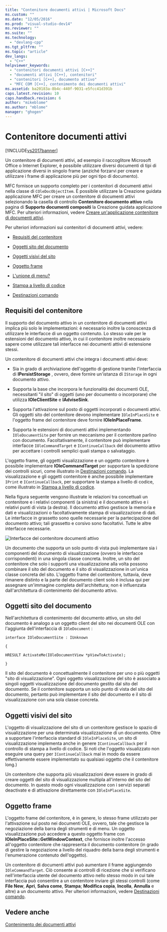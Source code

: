 ```yaml
---
title: "Contenitore documenti attivi | Microsoft Docs"
ms.custom: ""
ms.date: "12/05/2016"
ms.prod: "visual-studio-dev14"
ms.reviewer: ""
ms.suite: ""
ms.technology: 
  - "devlang-cpp"
ms.tgt_pltfrm: ""
ms.topic: "article"
dev_langs: 
  - "C++"
helpviewer_keywords: 
  - "contenitori documenti attivi [C++]"
  - "documenti attivi [C++], contenitori"
  - "contenitori [C++], documento attivo"
  - "MFC COM [C++], contenimento dei documenti attivi"
ms.assetid: ba20183a-8b4c-440f-9031-e5fcc41d391b
caps.latest.revision: 10
caps.handback.revision: 6
author: "mikeblome"
ms.author: "mblome"
manager: "ghogen"
---
```

# Contenitore documenti attivi
[!INCLUDE[vs2017banner](../assembler/inline/includes/vs2017banner.md)]

Un contenitore di documenti attivi, ad esempio il raccoglitore Microsoft Office o Internet Explorer, è possibile utilizzare diversi documenti di tipi di applicazione diversi in singolo frame \(anziché forzarvi per creare e utilizzare i frame di applicazione più per ogni tipo di documento\).  
  
 MFC fornisce un supporto completo per i contenitori di documenti attivi nella classe di `COleDocObjectItem`.  È possibile utilizzare la Creazione guidata applicazione MFC per creare un contenitore di documenti attivi selezionando la casella di controllo **Contenitore documento attivo** nella pagina di **Supporto documenti compositi** la Creazione guidata applicazione MFC.  Per ulteriori informazioni, vedere [Creare un'applicazione contenitore di documenti attivi](../mfc/creating-an-active-document-container-application.md).  
  
 Per ulteriori informazioni sui contenitori di documenti attivi, vedere:  
  
-   [Requisiti del contenitore](#container_requirements)  
  
-   [Oggetti sito del documento](#document_site_objects)  
  
-   [Oggetti visivi del sito](#view_site_objects)  
  
-   [Oggetto frame](#frame_object)  
  
-   [L'unione di menu?](../mfc/help-menu-merging.md)  
  
-   [Stampa a livello di codice](../mfc/programmatic-printing.md)  
  
-   [Destinazioni comando](../mfc/message-handling-and-command-targets.md)  
  
##  <a name="container_requirements"></a> Requisiti del contenitore  
 Il supporto del documento attivo in un contenitore di documenti attivi implica più solo le implementazioni: è necessario inoltre la conoscenza di utilizzare le interfacce di un oggetto contenuto.  Lo stesso vale per le estensioni del documento attivo, in cui il contenitore inoltre necessario sapere come utilizzare tali interfacce nei documenti attivi di estensione stessi.  
  
 Un contenitore di documenti attivi che integra i documenti attivi deve:  
  
-   Sia in grado di archiviazione dell'oggetto di gestione tramite l'interfaccia di **IPersistStorage** , ovvero, deve fornire un'istanza di `IStorage` in ogni documento attivo.  
  
-   Supporta la base che incorpora le funzionalità dei documenti OLE, necessitanti "il sito" di oggetti \(uno per documento o incorporare\) che utilizza **IOleClientSite**  e **IAdviseSink**.  
  
-   Supporta l'attivazione sul posto di oggetti incorporati o documenti attivi.  Gli oggetti sito del contenitore devono implementare `IOleInPlaceSite` e l'oggetto frame del contenitore deve fornire **IOleInPlaceFrame**.  
  
-   Supporta le estensioni di documenti attivi implementando `IOleDocumentSite` per fornire un meccanismo per il contenitore parlino con documento.  Facoltativamente, il contenitore può implementare interfacce `IOleCommandTarget` e `IContinueCallback` del documento attivo per accettare i controlli semplici quali stampa o salvataggio.  
  
 L'oggetto frame, gli oggetti visualizzazione e un oggetto contenitore è possibile implementare **IOleCommandTarget** per supportare la spedizione dei controlli sicuri, come illustrato in [Destinazioni comando](../mfc/message-handling-and-command-targets.md).  La visualizzazione e gli oggetti contenitore è anche possibile implementare `IPrint` e `IContinueCallback`, per supportare la stampa a livello di codice, come illustrato in [Stampa a livello di codice](../mfc/programmatic-printing.md).  
  
 Nella figura seguente vengono illustrate le relazioni tra concettuali un contenitore e i relativi componenti \(a sinistra\) e il documento attivo e i relativi punti di vista \(a destra\).  Il documento attivo gestisce la memoria e dati e visualizzazioni o facoltativamente stampa di visualizzazione di dati.  Le interfacce in grassetto sono quelle necessarie per la partecipazione del documento attivo; tali grassetto e corsivo sono facoltativi.  Tutte le altre interfacce necessarie.  
  
 ![Interfacce del contenitore documenti attivo](../mfc/media/vc37gj1.png "vc37gj1")  
  
 Un documento che supporta un solo punto di vista può implementare sia i componenti del documento di visualizzazione \(ovvero le interfacce corrispondenti\) in una singola classe concreta.  Inoltre, un sito del contenitore che solo i supporti una visualizzazione alla volta possono combinare il sito del documento e il sito di visualizzazione in un'unica classe concreta del sito.  L'oggetto frame del contenitore, tuttavia, deve rimanere distinto e la parte del documento client solo è inclusa qui per assegnare un'immagine completa dell'architettura; non è influenzata dall'architettura di contenimento del documento attivo.  
  
##  <a name="document_site_objects"></a> Oggetti sito del documento  
 Nell'architettura di contenimento del documento attivo, un sito del documento è analogo a un oggetto client del sito nei documenti OLE con l'aggiunta dell'interfaccia di `IOleDocument` :  
  
 `interface IOleDocumentSite : IUnknown`  
  
 `{`  
  
 `HRESULT ActivateMe(IOleDocumentView *pViewToActivate);`  
  
 `}`  
  
 Il sito del documento è concettualmente il contenitore per uno o più oggetti "sito di visualizzazione".  Ogni oggetto visualizzazione del sito è associato a singoli oggetti visualizzazione del documento gestito dal sito del documento.  Se il contenitore supporta un solo punto di vista del sito del documento, pertanto può implementare il sito del documento e il sito di visualizzazione con una sola classe concreta.  
  
##  <a name="view_site_objects"></a> Oggetti visivi del sito  
 L'oggetto di visualizzazione del sito di un contenitore gestisce lo spazio di visualizzazione per una determinata visualizzazione di un documento.  Oltre a supportare l'interfaccia standard di `IOleInPlaceSite`, un sito di visualizzazione implementa anche in genere `IContinueCallback` per il controllo di stampa a livello di codice. Si noti che l'oggetto visualizzato non eseguire una query per `IContinueCallback` mai in modo da essere effettivamente essere implementato su qualsiasi oggetto che il contenitore long.\)  
  
 Un contenitore che supporta più visualizzazioni deve essere in grado di creare oggetti del sito di visualizzazione multipla all'interno del sito del documento.  In questo modo ogni visualizzazione con i servizi separati deactivate e di attivazione direttamente con `IOleInPlaceSite`.  
  
##  <a name="frame_object"></a> Oggetto frame  
 L'oggetto frame del contenitore, è in genere, lo stesso frame utilizzato per l'attivazione sul posto nei documenti OLE, ovvero, tale che gestisce la negoziazione della barra degli strumenti e di menu.  Un oggetto visualizzazione può accedere a questo oggetto frame con **IOleInPlaceSite::GetWindowContext**, che fornisce inoltre l'accesso all'oggetto contenitore che rappresenta il documento contenitore \(in grado di gestire la negoziazione a livello del riquadro della barra degli strumenti e l'enumerazione contenuto dell'oggetto\).  
  
 Un contenitore di documenti attivi può aumentare il frame aggiungendo `IOleCommandTarget`.  Ciò consente ai controlli di ricezione che si verificano nell'interfaccia utente del documento attivo nello stesso modo in cui tale interfaccia può consentire a un contenitore inviare gli stessi controlli \(come **File New**, **Apri**, **Salva come**, **Stampa**; **Modifica copia**, **Incolla**, **Annulla** e altre\) a un documento attivo.  Per ulteriori informazioni, vedere [Destinazioni comando](../mfc/message-handling-and-command-targets.md).  
  
## Vedere anche  
 [Contenimento dei documenti attivi](../mfc/active-document-containment.md)